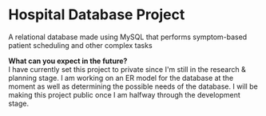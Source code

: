 # Hospital Database Project
A relational database made using MySQL that performs symptom-based patient scheduling and other complex tasks

**What can you expect in the future?** <br/>
I have currently set this project to private since I'm still in the research & planning stage. I am working on an ER model for the database at the moment as well as determining the possible needs of the database. I will be making this project public once I am halfway through the development stage.
